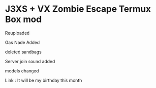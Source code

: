 # J3XS + VX Zombie Escape Termux Box mod
Reuploaded

Gas Nade Added

deleted sandbags

Server join sound added

models changed

Link : It will be my birthday this month
